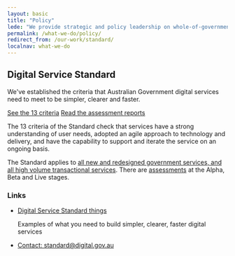 ```yaml
---
layout: basic
title: "Policy"
lede: "We provide strategic and policy leadership on whole-of-government and shared information and communications technology and digital service delivery, including ICT procurement policy"
permalink: /what-we-do/policy/
redirect_from: /our-work/standard/
localnav: what-we-do
---
```


## Digital Service Standard

<div class="lede">
  <p>
    We've established the criteria that Australian Government digital services need to meet to be simpler, clearer and faster.
  </p>
</div>

<a href="{{ site.baseurl }}/standard/" class="big-button">See the 13 criteria</a>
<a href="{{ site.baseurl }}/standard/assessments/">Read the assessment reports</a>


<p>
The 13 criteria of the Standard check that services have a strong understanding of user needs, adopted an agile approach to technology and delivery, and have the capability to support and iterate the service on an ongoing basis.
</p>

<p>
The Standard applies to <a href="{{ site.baseurl }}/standard/scope-of-standard/">all new and redesigned government services, and all high volume transactional services</a>.
There are <a href="{{ site.baseurl }}/standard/meeting-standard/">assessments</a> at the Alpha, Beta and Live stages.
</p>

### Links

<ul class="list-small">
    <li>
        <a href="https://digitalservicestandardaus.tumblr.com/">Digital Service Standard things</a>
        <p>Examples of what you need to build simpler, clearer, faster digital services</p>
    </li>
    <li>
        <a href="mailto:standard@digital.gov.au">Contact: standard@digital.gov.au</a>
    </li>
</ul>
